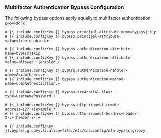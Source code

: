 ### Multifactor Authentication Bypass Configuration

The following bypass options apply equally to multifactor authentication providers:

```properties
# {{ include.configKey }}.bypass.principal-attribute-name=bypass|skip
# {{ include.configKey }}.bypass.principal-attribute-value=true|enabled.+

# {{ include.configKey }}.bypass.authentication-attribute-name=bypass|skip
# {{ include.configKey }}.bypass.authentication-attribute-value=allowed.+|enabled.+

# {{ include.configKey }}.bypass.authentication-handler-name=AcceptUsers.+
# {{ include.configKey }}.bypass.authentication-method-name=LdapAuthentication.+

# {{ include.configKey }}.bypass.credential-class-type=UsernamePassword.+

# {{ include.configKey }}.bypass.http-request-remote-address=127.+|example.*
# {{ include.configKey }}.bypass.http-request-headers=header-X-.+|header-Y-.+

# {{ include.configKey }}.bypass.groovy.location=file:/etc/cas/config/mfa-bypass.groovy
```

